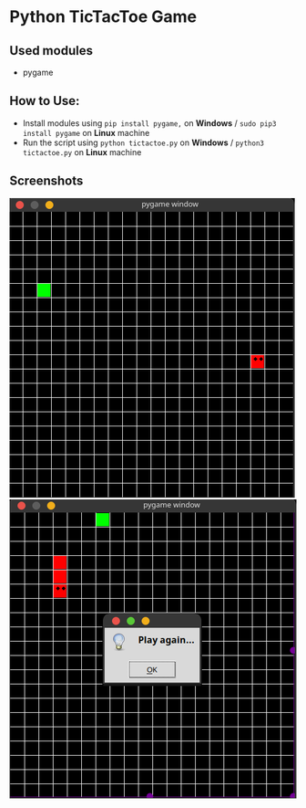 # Python TicTacToe Game

## Used modules

- pygame

## How to Use:

- Install modules using `pip install pygame,` on **Windows** / `sudo pip3 install pygame` on **Linux** machine
- Run the script using `python tictactoe.py` on **Windows** / `python3 tictactoe.py` on **Linux** machine

## Screenshots

![Tic tac toe](https://github.com/mredulorfiaz/Python-Snake-Game/blob/master/screenshots/pygame1.png)
![Tic tac toe_2](https://github.com/mredulorfiaz/Python-Snake-Game/blob/master/screenshots/pygame2.png)
